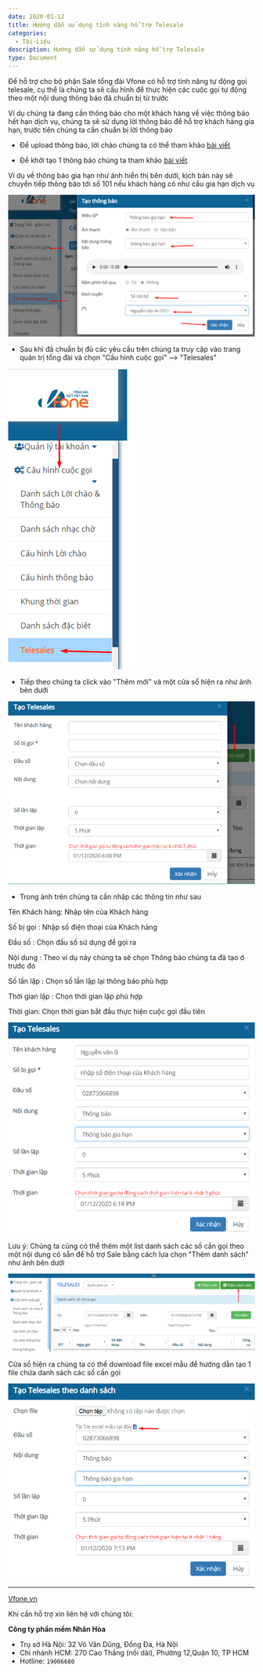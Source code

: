 ```yaml
---
date: 2020-01-12
title: Hướng dẫn sử dụng tính năng hỗ trợ Telesale
categories:
  - Tài-Liệu
description: Hướng dẫn sử dụng tính năng hỗ trợ Telesale
type: Document
---
```


Để hỗ trợ cho bộ phận Sale tổng đài Vfone có hỗ trợ tính năng tự động gọi telesale, cụ thể là chúng ta sẽ cấu hình để thực hiện các cuộc gọi tự động theo một nội dung thông báo đã chuẩn bị từ trước

Ví dụ chúng ta đang cần thông báo cho một khách hàng về việc thông báo hết hạn dịch vụ, chúng ta sẽ sử dụng lời thông báo để hỗ trợ khách hàng gia hạn, trước tiên chúng ta cần chuẩn bị lời thông báo

+ Để upload thông báo, lời chào chúng ta có thể tham khảo <a href="https://support.vfone.vn/t%C3%A0i-li%E1%BB%87u/Huong-dan-upload-file-loi-chao-thong-bao/" target="_blank">bài viết</a> 

+ Để khởi tạo 1 thông báo chúng ta tham khảo <a href="https://support.vfone.vn/t%C3%A0i-li%E1%BB%87u/Huong-dan-tao-thong-bao-cho-tong-dai/" target="_blank">bài viết</a>

Ví dụ về thông báo gia hạn như ảnh hiển thị bên dưới, kịch bản này sẽ chuyển tiếp thông báo tới số 101 nếu khách hàng có như cầu gia hạn dịch vụ

![](/images/Telesale/telesale3.png)

+ Sau khi đã chuẩn bị đủ các yêu cầu trên chúng ta truy cập vào trang quản trị tổng đài và chọn "Cấu hình cuộc gọi" --> "Telesales"

![](/images/Telesale/telesale1.png)

+ Tiếp theo chúng ta click vào "Thêm mới" và một cửa sổ hiện ra như ảnh bên dưới

![](/images/Telesale/telesale2.png)

+ Trong ảnh trên chúng ta cần nhập các thông tin như sau

Tên Khách hàng: Nhập tên của Khách hàng

Số bị gọi : Nhập số điện thoại của Khách hàng

Đầu số : Chọn đầu số sử dụng để gọi ra

Nội dung : Theo ví dụ này chúng ta sẽ chọn Thông báo chúng ta đã tạo ở trước đó

Số lần lặp : Chọn số lần lặp lại thông báo phù hợp

Thời gian lặp : Chọn thời gian lặp phù hợp

Thời gian: Chọn thời gian bắt đầu thực hiện cuộc gọi đầu tiên

![](/images/Telesale/telesale4.png)

Lưu ý: Chúng ta cũng có thể thêm một list danh sách các số cần gọi theo một nội dung có sẵn để hỗ trợ Sale bằng cách lựa chọn "Thêm danh sách" như ảnh bên dưới

![](/images/Telesale/telesale5.png)

Cửa sổ hiện ra chúng ta có thể download file excel mẫu để hướng dẫn tạo 1 file chứa danh sách các số cần gọi 

![](/images/Telesale/telesale6.png)


---
<a href="https://vfone.vn/" target="_blank">Vfone.vn</a>

Khi cần hỗ trợ xin liên hệ với chúng tôi:

**Công ty phần mềm Nhân Hòa**
- Trụ sở Hà Nội: 32 Võ Văn Dũng, Đống Đa, Hà Nội
- Chi nhánh HCM: 270 Cao Thắng (nối dài), Phường 12,Quận 10, TP HCM
- Hotline: `19006680`